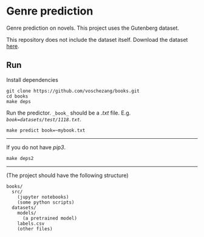 # Genre prediction

Genre prediction on novels. This project uses the Gutenberg dataset.

This repository does not include the dataset itself. Download the dataset [here](https://drive.google.com/file/d/1iO-skvTyxQ0YnVUNfoRC7nMLtXHDxNRl/view?usp=sharing).

## Run

Install dependencies 
```
git clone https://github.com/voschezang/books.git
cd books
make deps
```

Run the predictor. `_book_` should be a _.txt_ file. E.g. _`book=datasets/test/1118.txt`_.

```
make predict book=~mybook.txt
```



---

If you do not have _pip3_.
```
make deps2
```



---

(The project should have the following structure)

```
books/
  src/
    (jupyter notebooks)
    (some python scripts)
  datasets/
    models/
      (a pretrained model)
    labels.csv
    (other files)
```
